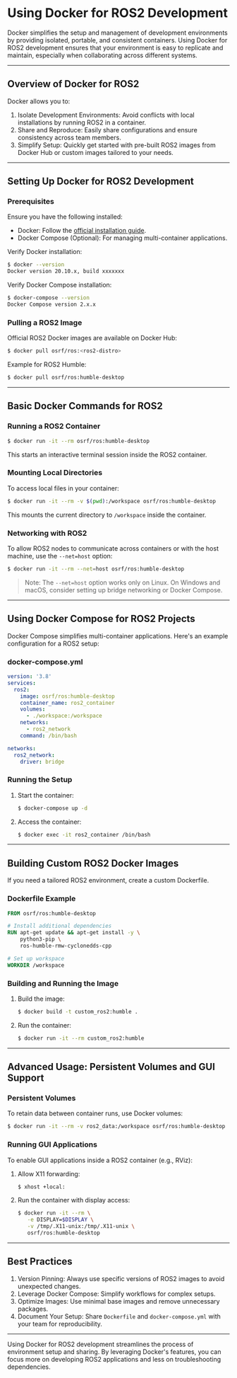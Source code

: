 # Using Docker for ROS2 Development

Docker simplifies the setup and management of development environments by providing isolated, portable, and consistent containers. Using Docker for ROS2 development ensures that your environment is easy to replicate and maintain, especially when collaborating across different systems.

---

## Overview of Docker for ROS2

Docker allows you to:

1. Isolate Development Environments: Avoid conflicts with local installations by running ROS2 in a container.
2. Share and Reproduce: Easily share configurations and ensure consistency across team members.
3. Simplify Setup: Quickly get started with pre-built ROS2 images from Docker Hub or custom images tailored to your needs.

---

## Setting Up Docker for ROS2 Development

### Prerequisites
Ensure you have the following installed:

- Docker: Follow the [official installation guide](https://docs.docker.com/get-docker/).
- Docker Compose (Optional): For managing multi-container applications.

Verify Docker installation:
```bash
$ docker --version
Docker version 20.10.x, build xxxxxxx
```

Verify Docker Compose installation:
```bash
$ docker-compose --version
Docker Compose version 2.x.x
```

### Pulling a ROS2 Image

Official ROS2 Docker images are available on Docker Hub:

```bash
$ docker pull osrf/ros:<ros2-distro>
```
Example for ROS2 Humble:
```bash
$ docker pull osrf/ros:humble-desktop
```

---

## Basic Docker Commands for ROS2

### Running a ROS2 Container

```bash
$ docker run -it --rm osrf/ros:humble-desktop
```
This starts an interactive terminal session inside the ROS2 container.

### Mounting Local Directories
To access local files in your container:

```bash
$ docker run -it --rm -v $(pwd):/workspace osrf/ros:humble-desktop
```
This mounts the current directory to `/workspace` inside the container.

### Networking with ROS2
To allow ROS2 nodes to communicate across containers or with the host machine, use the `--net=host` option:

```bash
$ docker run -it --rm --net=host osrf/ros:humble-desktop
```
> Note: The `--net=host` option works only on Linux. On Windows and macOS, consider setting up bridge networking or Docker Compose.

---

## Using Docker Compose for ROS2 Projects

Docker Compose simplifies multi-container applications. Here's an example configuration for a ROS2 setup:

### docker-compose.yml
```yaml
version: '3.8'
services:
  ros2:
    image: osrf/ros:humble-desktop
    container_name: ros2_container
    volumes:
      - ./workspace:/workspace
    networks:
      - ros2_network
    command: /bin/bash

networks:
  ros2_network:
    driver: bridge
```

### Running the Setup
1. Start the container:
   ```bash
   $ docker-compose up -d
   ```

2. Access the container:
   ```bash
   $ docker exec -it ros2_container /bin/bash
   ```

---

## Building Custom ROS2 Docker Images

If you need a tailored ROS2 environment, create a custom Dockerfile.

### Dockerfile Example
```dockerfile
FROM osrf/ros:humble-desktop

# Install additional dependencies
RUN apt-get update && apt-get install -y \
    python3-pip \
    ros-humble-rmw-cyclonedds-cpp

# Set up workspace
WORKDIR /workspace
```

### Building and Running the Image
1. Build the image:
   ```bash
   $ docker build -t custom_ros2:humble .
   ```

2. Run the container:
   ```bash
   $ docker run -it --rm custom_ros2:humble
   ```

---

## Advanced Usage: Persistent Volumes and GUI Support

### Persistent Volumes
To retain data between container runs, use Docker volumes:

```bash
$ docker run -it --rm -v ros2_data:/workspace osrf/ros:humble-desktop
```

### Running GUI Applications
To enable GUI applications inside a ROS2 container (e.g., RViz):

1. Allow X11 forwarding:
   ```bash
   $ xhost +local:
   ```

2. Run the container with display access:
   ```bash
   $ docker run -it --rm \
      -e DISPLAY=$DISPLAY \
      -v /tmp/.X11-unix:/tmp/.X11-unix \
      osrf/ros:humble-desktop
   ```

---

## Best Practices

1. Version Pinning: Always use specific versions of ROS2 images to avoid unexpected changes.
2. Leverage Docker Compose: Simplify workflows for complex setups.
3. Optimize Images: Use minimal base images and remove unnecessary packages.
4. Document Your Setup: Share `Dockerfile` and `docker-compose.yml` with your team for reproducibility.

---

Using Docker for ROS2 development streamlines the process of environment setup and sharing. By leveraging Docker's features, you can focus more on developing ROS2 applications and less on troubleshooting dependencies.

